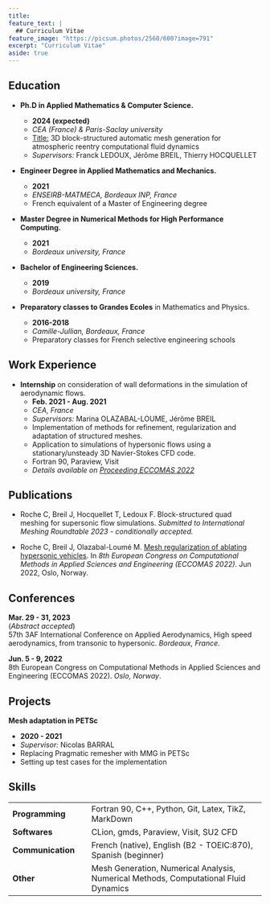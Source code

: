 ```yaml
---
title: 
feature_text: |
  ## Curriculum Vitae
feature_image: "https://picsum.photos/2560/600?image=791"
excerpt: "Curriculum Vitae"
aside: true
---
```


<center> </center>

## Education

* **Ph.D in Applied Mathematics & Computer Science.** 
  * **2024 (expected)**
  * _CEA (France) & Paris-Saclay university_  
  * <u>Title:</u> 3D block-structured automatic mesh generation for atmospheric reentry computational fluid dynamics
  * _Supervisors:_ Franck LEDOUX, Jérôme BREIL, Thierry HOCQUELLET
  

* **Engineer Degree in Applied Mathematics and Mechanics.**
  * **2021**  
  * _ENSEIRB-MATMECA, Bordeaux INP, France_  
  * French equivalent of a Master of Engineering degree


* **Master Degree in Numerical Methods for High Performance Computing.** 
  * **2021**  
  * _Bordeaux university, France_  


* **Bachelor of Engineering Sciences.** 
  * **2019**  
  * _Bordeaux university, France_  


* **Preparatory classes to Grandes Ecoles** in Mathematics and Physics.  
  * **2016-2018**  
  * _Camille-Jullian, Bordeaux, France_
  * Preparatory classes for French selective engineering schools

## Work Experience

* **Internship** on consideration of wall deformations in the simulation of aerodynamic flows.
  * **Feb. 2021 - Aug. 2021**
  * _CEA, France_
  * _Supervisors:_ Marina OLAZABAL-LOUME, Jérôme BREIL
  * Implementation of methods for refinement, regularization and adaptation of structured meshes. 
  * Application to simulations of hypersonic flows using a stationary/unsteady 3D Navier-Stokes CFD code.
  * Fortran 90, Paraview, Visit
  * _Details available on [Proceeding ECCOMAS 2022](https://claireroche.github.io/conference%20proceeding/2022/11/24/eccomas-proceeding/)_


## Publications

* Roche C, Breil J, Hocquellet T, Ledoux F. Block-structured quad meshing for supersonic flow simulations.
  _Submitted to International Meshing Roundtable 2023 - conditionally accepted._

* Roche C, Breil J, Olazabal-Loumé M. [Mesh regularization of ablating hypersonic vehicles](https://claireroche.github.io/conference%20proceeding/2022/11/24/eccomas-proceeding/). In _8th European
  Congress on Computational Methods in Applied Sciences and Engineering (ECCOMAS 2022)_. Jun 2022,
  Oslo, Norway.

## Conferences

**Mar. 29 - 31, 2023**  
(_Abstract accepted_)  
57th 3AF International Conference on Applied Aerodynamics, High speed aerodynamics, from transonic to
hypersonic. _Bordeaux, France_.  


**Jun. 5 - 9, 2022**  
8th European Congress on Computational Methods in Applied Sciences and Engineering (ECCOMAS 2022). _Oslo, Norway_.


## Projects

**Mesh adaptation in PETSc**
  * **2020 - 2021**
  * _Supervisor:_ Nicolas BARRAL
  * Replacing Pragmatic remesher with MMG in PETSc
  * Setting up test cases for the implementation




## Skills

|                                  |                                                                                      |
|:------------------------------------------|:-------------------------------------------------------------------------------------|
| **Programming**                           | Fortran 90, C++, Python, Git, Latex, TikZ, MarkDown                                  |
| **Softwares**                             | CLion, gmds, Paraview, Visit, SU2 CFD                                                |
| **Communication**&nbsp;&nbsp;&nbsp;&nbsp; | French (native), English (B2 - TOEIC:870), Spanish (beginner)                        |
| **Other**                                 | Mesh Generation, Numerical Analysis, Numerical Methods, Computational Fluid Dynamics |
